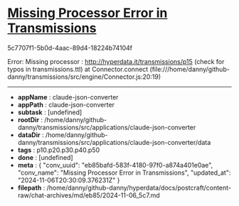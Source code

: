 # [Missing Processor Error in Transmissions](https://claude.ai/chat/eb85bafd-583f-4180-97f0-a874a401e0ae)

5c7707f1-5b0d-4aac-89d4-18224b74104f

Error: 
Missing processor : http://hyperdata.it/transmissions/p15 
(check for typos in transmissions.ttl)
    at Connector.connect (file:///home/danny/github-danny/transmissions/src/engine/Connector.js:20:19)

---

* **appName** : claude-json-converter
* **appPath** : claude-json-converter
* **subtask** : [undefined]
* **rootDir** : /home/danny/github-danny/transmissions/src/applications/claude-json-converter
* **dataDir** : /home/danny/github-danny/transmissions/src/applications/claude-json-converter/data
* **tags** : p10.p20.p30.p40.p50
* **done** : [undefined]
* **meta** : {
  "conv_uuid": "eb85bafd-583f-4180-97f0-a874a401e0ae",
  "conv_name": "Missing Processor Error in Transmissions",
  "updated_at": "2024-11-06T20:30:09.376231Z"
}
* **filepath** : /home/danny/github-danny/hyperdata/docs/postcraft/content-raw/chat-archives/md/eb85/2024-11-06_5c7.md